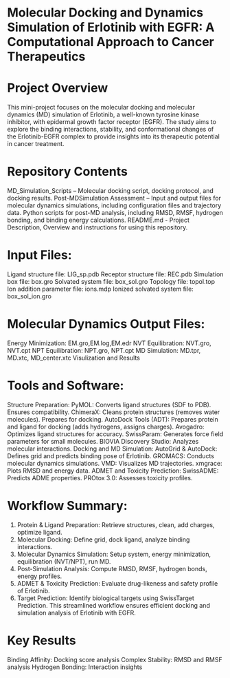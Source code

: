 # Molecular Docking and Dynamics Simulation of Erlotinib with EGFR: A Computational Approach to Cancer Therapeutics
#  Project Overview
This mini-project focuses on the molecular docking and molecular dynamics (MD) simulation of Erlotinib, a well-known tyrosine kinase inhibitor, with epidermal growth factor receptor (EGFR). The study aims to explore the binding interactions, stability, and conformational changes of the Erlotinib-EGFR complex to provide insights into its therapeutic potential in cancer treatment.

# Repository Contents
MD_Simulation_Scripts – Molecular docking script, docking protocol, and docking results.
Post-MDSimulation Assessment – Input and output files for molecular dynamics simulations, including configuration files and trajectory data. Python scripts for post-MD analysis, including RMSD, RMSF, hydrogen bonding, and binding energy calculations.
README.md - Project Description, Overview and instructions for using this repository.

# Input Files:
Ligand structure file: LIG_sp.pdb 
Receptor structure file: REC.pdb 
Simulation box file: box.gro 
Solvated system file: box_sol.gro
Topology file: topol.top 
Ion addition parameter file: ions.mdp 
Ionized solvated system file: box_sol_ion.gro 

# Molecular Dynamics Output Files: 
Energy Minimization: EM.gro,EM.log,EM.edr
NVT Equilibration: NVT.gro, NVT.cpt
NPT Equilibration: NPT.gro, NPT.cpt 
MD Simulation: MD.tpr, MD.xtc, MD_center.xtc
Visulization and Results

# Tools and Software:
Structure Preparation:
PyMOL: Converts ligand structures (SDF to PDB). Ensures compatibility.
ChimeraX: Cleans protein structures (removes water molecules). Prepares for docking.
AutoDock Tools (ADT): Prepares protein and ligand for docking (adds hydrogens, assigns charges).
Avogadro: Optimizes ligand structures for accuracy.
SwissParam: Generates force field parameters for small molecules.
BIOVIA Discovery Studio: Analyzes molecular interactions.
Docking and MD Simulation:
AutoGrid & AutoDock: Defines grid and predicts binding pose of Erlotinib.
GROMACS: Conducts molecular dynamics simulations.
VMD: Visualizes MD trajectories.
xmgrace: Plots RMSD and energy data.
ADMET and Toxicity Prediction:
SwissADME: Predicts ADME properties.
PROtox 3.0: Assesses toxicity profiles.

# Workflow Summary:
1. Protein & Ligand Preparation: Retrieve structures, clean, add charges, optimize ligand.
2. Molecular Docking: Define grid, dock ligand, analyze binding interactions.
3. Molecular Dynamics Simulation: Setup system, energy minimization, equilibration (NVT/NPT), run MD.
4. Post-Simulation Analysis: Compute RMSD, RMSF, hydrogen bonds, energy profiles.
5. ADMET & Toxicity Prediction: Evaluate drug-likeness and safety profile of Erlotinib.
6. Target Prediction: Identify biological targets using SwissTarget Prediction.
This streamlined workflow ensures efficient docking and simulation analysis of Erlotinib with EGFR.

# Key Results
Binding Affinity: Docking score analysis
Complex Stability: RMSD and RMSF analysis
Hydrogen Bonding: Interaction insights
